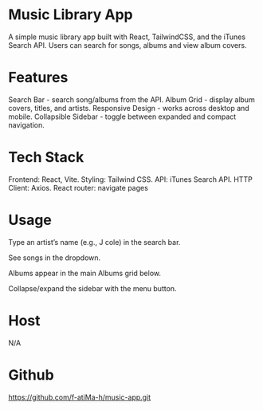 # Music Library App
A simple music library app built with React, TailwindCSS, and the iTunes Search API. Users can search for songs, albums and view album covers.

# Features
Search Bar - search song/albums from the API.
Album Grid - display album covers, titles, and artists.
Responsive Design - works across desktop and mobile.
Collapsible Sidebar - toggle between expanded and compact navigation.

# Tech Stack
Frontend: React, Vite.
Styling: Tailwind CSS.
API: iTunes Search API.
HTTP Client: Axios.
React router: navigate pages

# Usage
Type an artist’s name (e.g., J cole) in the search bar.

See songs in the dropdown.

Albums appear in the main Albums grid below.

Collapse/expand the sidebar with the menu button.

# Host
N/A

# Github
https://github.com/f-atiMa-h/music-app.git